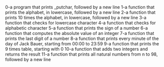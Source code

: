 0-a program that prints _putchar, followed by a new line
1-a function that prints the alphabet, in lowercase, followed by a new line
2-a function that prints 10 times the alphabet, in lowercase, followed by a new line
3-a function that checks for lowercase character
4-a function that checks for alphabetic character
5-a function that prints the sign of a number
6-a function that computes the absolute value of an integer
7-a function that prints the last digit of a number
8-a function that prints every minute of the day of Jack Bauer, starting from 00:00 to 23:59
9-a function that prints the 9 times table, starting with 0
10-a function that adds two integers and returns the result
11-a function that prints all natural numbers from n to 98, followed by a new line
